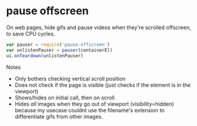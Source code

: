 # pause offscreen

On web pages, hide gifs and pause videos when they're scrolled offscreen, to save CPU cycles.

```js
var pauser = require('pause-offscreen')
var unlistenPauser = pauser(containerEl)
ui.onTeardown(unlistenPauser)
```

Notes
 - Only bothers checking vertical scroll position
 - Does not check if the page is visible (just checks if the element is in the viewport)
 - Shows/hides on initial call, then on scroll
 - Hides *all* images when they go out of viewport (visibility=hidden) because my usecase couldnt use the filename's extension to differentiate gifs from other images.